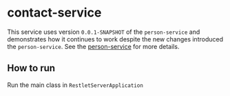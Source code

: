 # contact-service

This service uses version `0.0.1-SNAPSHOT` of the `person-service` and demonstrates how it continues to work despite the new changes introduced the `person-service`. See the [person-service](https://github.com/mikebelringer/person-service) for more details.

## How to run

Run the main class in `RestletServerApplication`